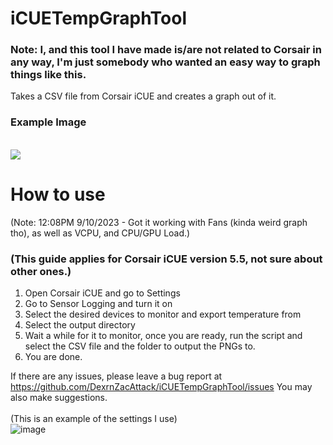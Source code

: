 # iCUETempGraphTool
### Note: I, and this tool I have made is/are not related to Corsair in any way, I'm just somebody who wanted an easy way to graph things like this.
Takes a CSV file from Corsair iCUE and creates a graph out of it.

### Example Image
<br>
<img src=https://github.com/DexrnZacAttack/iCUETempGraphTool/assets/60078656/3a29049e-6077-43fe-9e82-8a6b6785f101></img>

# How to use
(Note: 12:08PM 9/10/2023 - Got it working with Fans (kinda weird graph tho), as well as VCPU, and CPU/GPU Load.)
<br>
### (This guide applies for Corsair iCUE version 5.5, not sure about other ones.)

1. Open Corsair iCUE and go to Settings
2. Go to Sensor Logging and turn it on
3. Select the desired devices to monitor and export temperature from
4. Select the output directory <br>
5. Wait a while for it to monitor, once you are ready, run the script and select the CSV file and the folder to output the PNGs to.
6. You are done.

If there are any issues, please leave a bug report at https://github.com/DexrnZacAttack/iCUETempGraphTool/issues
You may also make suggestions.
<br>
<br>
(This is an example of the settings I use) 
<br>
![image](https://github.com/DexrnZacAttack/iCUETempGraphTool/assets/60078656/50c61664-98f5-4c80-9242-d826e8f1f360)
